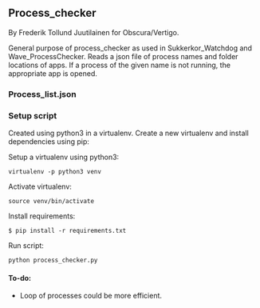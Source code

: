 ## Process_checker
By Frederik Tollund Juutilainen for Obscura/Vertigo.

General purpose of process_checker as used in Sukkerkor_Watchdog and Wave_ProcessChecker. Reads a json file of process names and folder locations of apps. If a process of the given name is not running, the appropriate app is opened.

### Process_list.json

### Setup script
Created using python3 in a virtualenv. Create a new virtualenv and install dependencies using pip:

Setup a virtualenv using python3:

```
virtualenv -p python3 venv
```

Activate virtualenv:
```
source venv/bin/activate

```
Install requirements:

```
$ pip install -r requirements.txt
```
Run script:
```
python process_checker.py

```

#### To-do:
* Loop of processes could be more efficient.
